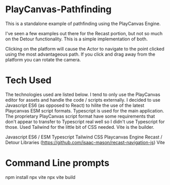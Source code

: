 # PlayCanvas-Pathfinding
This is a standalone example of pathfinding using the PlayCanvas Engine. 

I've seen a few examples out there for the Recast portion, but not so much on the Detour functionality.  This is a simple implementation of both.

Clicking on the platform will cause the Actor to navigate to the point clicked using the most advantageous path. If you click and drag away from the platform you can rotate the camera.  

# Tech Used
The technologies used are listed below.  I tend to only use the PlayCanvas editor for assets and handle the code / scripts externally. I decided to use Javascript ES6 (as opposed to React) to hilite the use of the latest Playcanvas ESM script formats.  Typescript is used for the main application. The proprietary PlayCanvas script format have some requirements that don't appear to transfer to Typescript real well so I didn't use Typescript for those.  Used Tailwind for the little bit of CSS needed.  Vite is the builder.

Javascript ES6 / ESM 
Typescript 
Tailwind CSS 
Playcanvas Engine 
Recast / Detour Libraries (https://github.com/isaac-mason/recast-navigation-js) 
Vite 

# Command Line prompts
npm install 
npx vite 
npx vite build 
